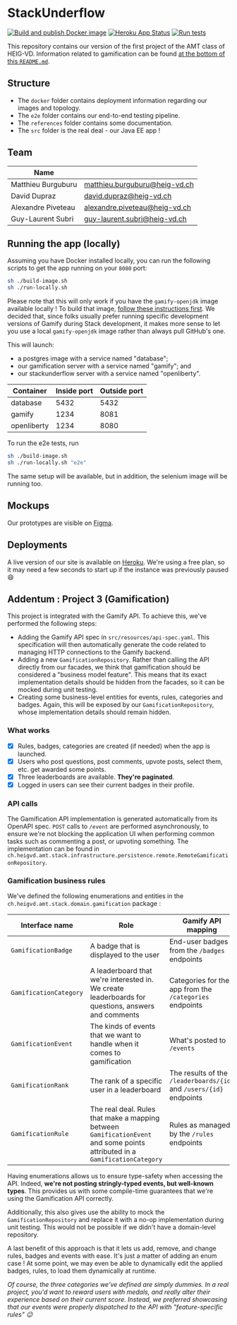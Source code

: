 # StackUnderflow

[![Build and publish Docker image](https://github.com/heig-AMT/stack/workflows/Build%20and%20publish%20Docker%20image/badge.svg)](https://github.com/heig-AMT/stack/actions)
[![Heroku App Status](http://heroku-shields.herokuapp.com/heig-amt-stackunderflow)](https://heig-amt-stackunderflow.herokuapp.com)
[![Run tests](https://github.com/heig-AMT/stack/workflows/Run%20tests/badge.svg?branch=dev)]((https://github.com/heig-AMT/stack/actions))

This repository contains our version of the first project of the AMT class of HEIG-VD. Information related to gamification can be found [at the bottom of this `README.md`](#addentum--project-3-gamification).

## Structure

+ The `docker` folder contains deployment information regarding our images and topology.
+ The `e2e` folder contains our end-to-end testing pipeline.
+ The `references` folder contains some documentation.
+ The `src` folder is the real deal - our Java EE app !

## Team

| Name                                   |                                  |
|----------------------------------------|----------------------------------|
| Matthieu Burguburu 					 | matthieu.burguburu@heig-vd.ch    |
| David Dupraz                           | david.dupraz@heig-vd.ch          |
| Alexandre Piveteau 				     | alexandre.piveteau@heig-vd.ch    |
| Guy-Laurent Subri                      | guy-laurent.subri@heig-vd.ch     |

## Running the app (locally)

Assuming you have Docker installed locally, you can run the following scripts to get the app running on your `8080`
port:

```bash
sh ./build-image.sh
sh ./run-locally.sh
```

Please note that this will only work if you have the `gamify-openjdk` image available locally ! To build that image, [follow these instructions first](https://github.com/heig-AMT/gamify#running-the-service-locally). We decided that, since folks usually prefer running specific development versions of Gamify during Stack development, it makes more sense to let you use a local `gamify-openjdk` image rather than always pull GitHub's one.

This will launch:
* a postgres image with a service named "database";
* our gamification server with a service named "gamify"; and
* our stackunderflow server with a service named "openliberty".

| Container | Inside port | Outside port |
|-----------|-------------|--------------|
| database | 5432 | 5432 |
| gamify | 1234 | 8081 |
| openliberty | 1234 | 8080 |

To run the e2e tests, run

```bash
sh ./build-image.sh
sh ./run-locally.sh "e2e"
```

The same setup will be available, but in addition, the selenium image will be running too.

## Mockups

Our prototypes are visible on [Figma](https://www.figma.com/file/gR04fKmQQZCZzwVC8SAbx3/Web?node-id=1%3A117).

## Deployments

A live version of our site is available on [Heroku](https://heig-amt-stackunderflow.herokuapp.com). We're using a free
plan, so it may need a few seconds to start up if the instance was previously paused :smile:


## Addentum : Project 3 (Gamification)

This project is integrated with the Gamify API. To achieve this, we've performed the following steps:

+ Adding the Gamify API spec in `src/resources/api-spec.yaml`. This specification will then automatically generate the code related to managing HTTP connections to the Gamify backend.
+ Adding a new `GamificationRepository`. Rather than calling the API directly from our facades, we think that gamification should be considered a "business model feature". This means that its exact implementation details should be hidden from the facades, so it can be mocked during unit testing.
+ Creating some business-level entities for events, rules, categories and badges. Again, this will be exposed by our `GamificationRepository`, whose implementation details should remain hidden.

### What works

+ [x] Rules, badges, categories are created (if needed) when the app is launched.
+ [x] Users who post questions, post comments, upvote posts, select them, etc. get awarded some points.
+ [x] Three leaderboards are available. **They're paginated**.
+ [x] Logged in users can see their current badges in their profile.

### API calls

The Gamification API implementation is generated automatically from its OpenAPI spec. `POST` calls to `/event` are performed asynchronously, to ensure we're not blocking the application UI when performing common tasks such as commenting a post, or upvoting something. The implementation can be found in `ch.heigvd.amt.stack.infrastructure.persistence.remote.RemoteGamificationRepository`.

### Gamification business rules

We've defined the following enumerations and entities in the `ch.heigvd.amt.stack.domain.gamification` package :

| Interface name | Role | Gamify API mapping |
|---|---|---|
| `GamificationBadge` | A badge that is displayed to the user | End-user badges from the `/badges` endpoints |
| `GamificationCategory` | A leaderboard that we're interested in. We create leaderboards for questions, answers and comments | Categories for the app from the `/categories` endpoints |
| `GamificationEvent` | The kinds of events that we want to handle when it comes to gamification | What's posted to `/events` |
| `GamificationRank` | The rank of a specific user in a leaderboard | The results of the `/leaderboards/{id}` and `/users/{id}` endpoints |
| `GamificationRule` | The real deal. Rules that make a mapping between `GamificationEvent` and some points attributed in a `GamificationCategory` | Rules as managed by the `/rules` endpoints |

Having enumerations allows us to ensure type-safety when accessing the API. Indeed, **we're not posting stringly-typed events, but well-known types**. This provides us with some compile-time guarantees that we're using the Gamification API correctly.

Additionally, this also gives use the ability to mock the `GamificationRepository` and replace it with a no-op implementation during unit testing. This would not be possible if we didn't have a domain-level repository.

A last benefit of this approach is that it lets us add, remove, and change rules, badges and events with ease. It's just a matter of adding an enum case ! At some point, we may even be able to dynamically edit the applied badges, rules, to load them dynamically at runtime.

_Of course, the three categories we've defined are simply dummies. In a real project, you'd want to reward users with medals, and really alter their experience based on their current score. Instead, we preferred showcasing that our events were properly dispatched to the API with "feature-specific rules" :wink:_
